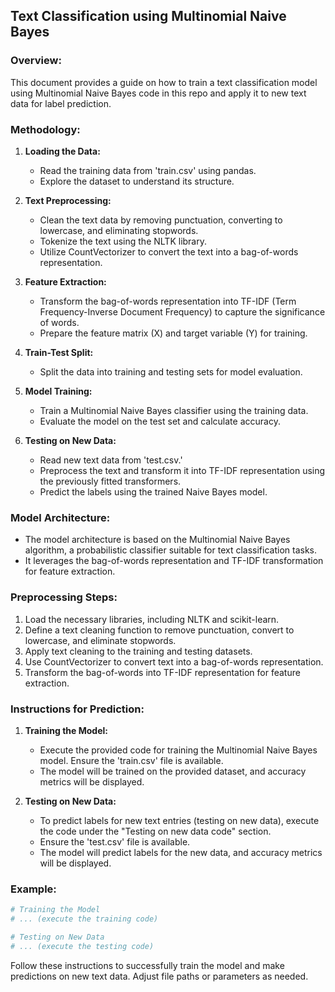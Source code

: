 ## Text Classification using Multinomial Naive Bayes

### Overview:

This document provides a  guide on how to train a text classification model using Multinomial Naive Bayes code in this repo and apply it to new text data for label prediction.

### Methodology:

1. **Loading the Data:**
   - Read the training data from 'train.csv' using pandas.
   - Explore the dataset to understand its structure.

2. **Text Preprocessing:**
   - Clean the text data by removing punctuation, converting to lowercase, and eliminating stopwords.
   - Tokenize the text using the NLTK library.
   - Utilize CountVectorizer to convert the text into a bag-of-words representation.

3. **Feature Extraction:**
   - Transform the bag-of-words representation into TF-IDF (Term Frequency-Inverse Document Frequency) to capture the significance of words.
   - Prepare the feature matrix (X) and target variable (Y) for training.

4. **Train-Test Split:**
   - Split the data into training and testing sets for model evaluation.

5. **Model Training:**
   - Train a Multinomial Naive Bayes classifier using the training data.
   - Evaluate the model on the test set and calculate accuracy.

6. **Testing on New Data:**
   - Read new text data from 'test.csv.'
   - Preprocess the text and transform it into TF-IDF representation using the previously fitted transformers.
   - Predict the labels using the trained Naive Bayes model.

### Model Architecture:

- The model architecture is based on the Multinomial Naive Bayes algorithm, a probabilistic classifier suitable for text classification tasks.
- It leverages the bag-of-words representation and TF-IDF transformation for feature extraction.

### Preprocessing Steps:

1. Load the necessary libraries, including NLTK and scikit-learn.
2. Define a text cleaning function to remove punctuation, convert to lowercase, and eliminate stopwords.
3. Apply text cleaning to the training and testing datasets.
4. Use CountVectorizer to convert text into a bag-of-words representation.
5. Transform the bag-of-words into TF-IDF representation for feature extraction.

### Instructions for Prediction:

1. **Training the Model:**
   - Execute the provided code for training the Multinomial Naive Bayes model. Ensure the 'train.csv' file is available.
   - The model will be trained on the provided dataset, and accuracy metrics will be displayed.

2. **Testing on New Data:**
   - To predict labels for new text entries (testing on new data), execute the code under the "Testing on new data code" section.
   - Ensure the 'test.csv' file is available.
   - The model will predict labels for the new data, and accuracy metrics will be displayed.

### Example:

```python
# Training the Model
# ... (execute the training code)

# Testing on New Data
# ... (execute the testing code)
```

Follow these instructions to successfully train the model and make predictions on new text data. Adjust file paths or parameters as needed.
